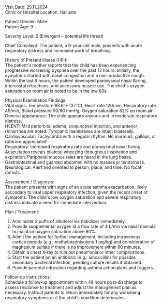 Visit Date: 29.11.2024  
Clinic or Hospital Location: Hailuoto  

Patient Gender: Male  
Patient Age: 9  

Severity Level: 2 (Emergent – potential life threat)

Chief Complaint: The patient, a 9-year-old male, presents with acute respiratory distress and increased work of breathing.

History of Present Illness (HPI):  
The patient's mother reports that the child has been experiencing progressive worsening dyspnea over the past 12 hours. Initially, the symptoms started with nasal congestion and a non-productive cough. Within the last 6 hours, the patient developed paroxysmal nasal flaring, intercostal retractions, and accessory muscle use. The child's oxygen saturation on room air is noted to be in the low 80s.

Physical Examination Findings:  
Vital signs: Temperature 98.6°F (37°C), Heart rate 120/min, Respiratory rate 45/min, Blood pressure 90/60 mmHg, Oxygen saturation 82% on room air.  
General appearance: The child appears anxious and in moderate respiratory distress.  
HEENT: Mild periorbital edema, conjunctival injection, and anterior rhinorrhea are noted. Tympanic membranes are intact bilaterally.  
Cardiovascular: Tachycardia with a regular rhythm. No murmurs, gallops, or rubs are appreciated.  
Respiratory: Increased respiratory rate and paroxysmal nasal flaring. Auscultation reveals bilateral wheezing throughout inspiration and expiration. Peripheral mucous rales are heard in the lung bases.  
Gastrointestinal and guarded abdomen with no masses or tenderness.  
Neurological: Alert and oriented to person, place, and time. No focal deficits.

Assessment / Diagnosis:  
The patient presents with signs of an acute asthma exacerbation, likely secondary to viral upper respiratory infection, given the recent onset of symptoms. The child's low oxygen saturation and severe respiratory distress indicate a need for immediate intervention.

Plan / Treatment:  
1. Administer 2 puffs of albuterol via nebulizer immediately.
2. Provide supplemental oxygen at a flow rate of 4 L/min via nasal cannula to maintain oxygen saturation above 90%.
3. Admit the patient for further management, including intravenous corticosteroids (e.g., methylprednisolone 1 mg/kg) and consideration of magnesium sulfate if there is no improvement within 60 minutes.
4. Obtain a chest X-ray to rule out pneumonia or other complications.
5. Start the patient on an antibiotic (e.g., amoxicillin) for possible secondary bacterial infection, pending culture results if obtained.
6. Provide parental education regarding asthma action plans and triggers.

Follow-up Instructions:  
Schedule a follow-up appointment within 48 hours post-discharge to assess response to treatment and adjust the management plan as necessary. Instruct parents to return immediately for any worsening respiratory symptoms or if the child's condition deteriorates.